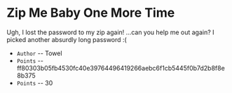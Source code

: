# Zip Me Baby One More Time
Ugh, I lost the password to my zip again! ...can you help me out again? I picked another absurdly long password :(

* `Author` -- Towel
* `Points` -- ff80303b05fb4530fc40e39764496419266aebc6f1cb5445f0b7d2b8f8e8b375
* `Points` -- 30

